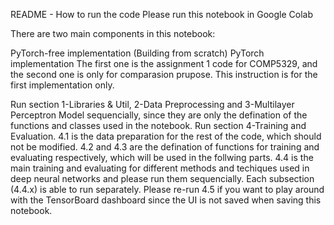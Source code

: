 README - How to run the code
Please run this notebook in Google Colab

There are two main components in this notebook:

PyTorch-free implementation (Building from scratch)
PyTorch implementation
The first one is the assignment 1 code for COMP5329, and the second one is only for comparasion prupose. This instruction is for the first implementation only.

Run section 1-Libraries & Util, 2-Data Preprocessing and 3-Multilayer Perceptron Model sequencially, since they are only the defination of the functions and classes used in the notebook.
Run section 4-Training and Evaluation. 4.1 is the data preparation for the rest of the code, which should not be modified. 4.2 and 4.3 are the defination of functions for training and evaluating respectively, which will be used in the follwing parts. 4.4 is the main training and evaluating for different methods and techiques used in deep neural networks and please run them sequencially. Each subsection (4.4.x) is able to run separately. Please re-run 4.5 if you want to play around with the TensorBoard dashboard since the UI is not saved when saving this notebook.

